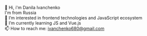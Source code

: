 👋 Hi, i'm Danila Ivanchenko <br>
I'm from Russia <br>
👀 I’m interested in frontend technologies and JavaScript ecosystem <br>
🌱 I’m currently learning JS and Vue.js <br>
📫 How to reach me: ivanchenko680@gmail.com
